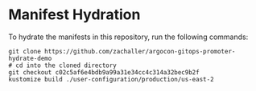 # Manifest Hydration

To hydrate the manifests in this repository, run the following commands:

```shell
git clone https://github.com/zachaller/argocon-gitops-promoter-hydrate-demo
# cd into the cloned directory
git checkout c02c5af6e4bdb9a99a31e34cc4c314a32bec9b2f
kustomize build ./user-configuration/production/us-east-2
```
